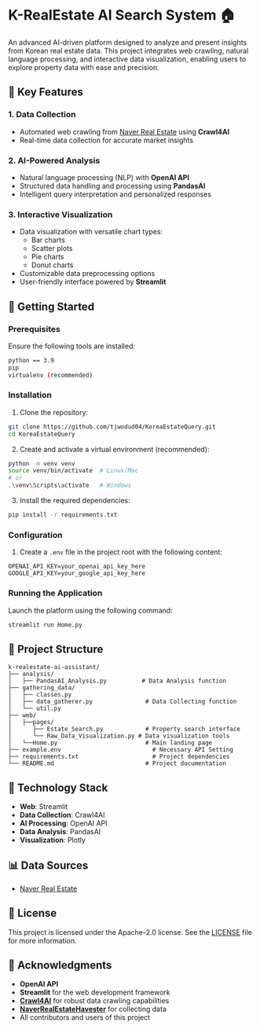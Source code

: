# K-RealEstate AI Search System 🏠

An advanced AI-driven platform designed to analyze and present insights from Korean real estate data. This project integrates web crawling, natural language processing, and interactive data visualization, enabling users to explore property data with ease and precision.

## 🎯 Key Features

### 1. Data Collection
- Automated web crawling from [Naver Real Estate](https://land.naver.com/) using **Crawl4AI**
- Real-time data collection for accurate market insights

### 2. AI-Powered Analysis
- Natural language processing (NLP) with **OpenAI API**
- Structured data handling and processing using **PandasAI**
- Intelligent query interpretation and personalized responses

### 3. Interactive Visualization
- Data visualization with versatile chart types:
  - Bar charts
  - Scatter plots
  - Pie charts
  - Donut charts
- Customizable data preprocessing options
- User-friendly interface powered by **Streamlit**

## 🚀 Getting Started

### Prerequisites
Ensure the following tools are installed:
```bash
python == 3.9
pip
virtualenv (recommended)
```

### Installation

1. Clone the repository:
```bash
git clone https://github.com/tjwodud04/KoreaEstateQuery.git
cd KoreaEstateQuery
```

2. Create and activate a virtual environment (recommended):
```bash
python -m venv venv
source venv/bin/activate  # Linux/Mac
# or
.\venv\Scripts\activate   # Windows
```

3. Install the required dependencies:
```bash
pip install -r requirements.txt
```

### Configuration

1. Create a `.env` file in the project root with the following content:
```env
OPENAI_API_KEY=your_openai_api_key_here
GOOGLE_API_KEY=your_google_api_key_here
```

### Running the Application

Launch the platform using the following command:
```bash
streamlit run Home.py
```

## 📁 Project Structure

```
k-realestate-ai-assistant/
├── analysis/
│   ├── PandasAI_Analysis.py          # Data Analysis function
├── gathering_data/
│   ├── classes.py
│   ├── data_gatherer.py               # Data Collecting function
│   └── util.py
├── web/
│   ├──pages/
│      ├── Estate_Search.py            # Property search interface
│      └── Raw_Data_Visualization.py # Data visualization tools
│   └──Home.py                         # Main landing page
├── example.env                          # Necessary API Setting
├── requirements.txt                     # Project dependencies
└── README.md                          # Project documentation
```

## 🔧 Technology Stack

- **Web**: Streamlit
- **Data Collection**: Crawl4AI
- **AI Processing**: OpenAI API
- **Data Analysis**: PandasAI
- **Visualization**: Plotly

## 📊 Data Sources

- [Naver Real Estate](https://land.naver.com/)


## 📜 License

This project is licensed under the Apache-2.0 license. See the [LICENSE](LICENSE) file for more information.

## 🙏 Acknowledgments

- **OpenAI API**
- **Streamlit** for the web development framework
- **[Crawl4AI](https://github.com/unclecode/crawl4ai)** for robust data crawling capabilities
- **[NaverRealEstateHavester](https://github.com/ByungJin-Lee/NaverRealEstateHavester/tree/master)** for collecting data
- All contributors and users of this project
